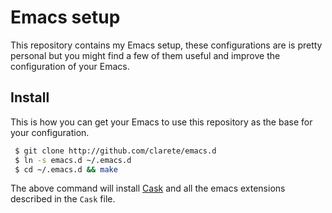 # Emacs setup

This repository contains my Emacs setup, these configurations are is
pretty personal but you might find a few of them useful and improve
the configuration of your Emacs.

## Install

This is how you can get your Emacs to use this repository as the base
for your configuration.

```bash
 $ git clone http://github.com/clarete/emacs.d
 $ ln -s emacs.d ~/.emacs.d
 $ cd ~/.emacs.d && make
```

The above command will install [Cask](https://github/cask/cask) and
all the emacs extensions described in the `Cask` file.
